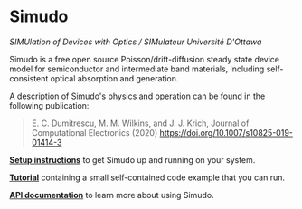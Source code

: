 # Simudo

*SIMUlation of Devices with Optics / SIMulateur Université D'Ottawa*

Simudo is a free open source Poisson/drift-diffusion steady state device model for semiconductor and intermediate band materials, including self-consistent optical absorption and generation.

A description of Simudo's physics and operation can be found in the following publication:

> E. C. Dumitrescu, M. M. Wilkins, and J. J. Krich, Journal of Computational Electronics (2020)
> https://doi.org/10.1007/s10825-019-01414-3

**[Setup instructions](https://static.ecd.space/x/simudo-doc/user/install.html)** to get Simudo up and running on your system.

**[Tutorial](https://static.ecd.space/x/simudo-doc/user/tutorial.html)** containing a small self-contained code example that you can run.

**[API documentation](https://static.ecd.space/x/simudo-doc/apidoc/simudo.html#organization)** to learn more about using Simudo.
